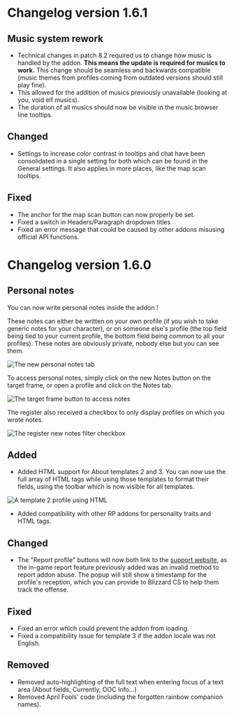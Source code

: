 # Changelog version 1.6.1

## Music system rework

- Technical changes in patch 8.2 required us to change how music is handled by the addon. **This means the update is required for musics to work.** This change should be seamless and backwards compatible (music themes from profiles coming from outdated versions should still play fine).
- This allowed for the addition of musics previously unavailable (looking at you, void elf musics).
- The duration of all musics should now be visible in the music browser line tooltips.

## Changed

- Settings to increase color contrast in tooltips and chat have been consolidated in a single setting for both which can be found in the General settings. It also applies in more places, like the map scan tooltips.

## Fixed

- The anchor for the map scan button can now properly be set.
- Fixed a switch in Headers/Paragraph dropdown titles
- Fixed an error message that could be caused by other addons misusing official API functions.

# Changelog version 1.6.0

## Personal notes

You can now write personal notes inside the addon !

These notes can either be written on your own profile (if you wish to take generic notes for your character), or on someone else's profile (the top field being tied to your current profile, the bottom field being common to all your profiles). These notes are obviously private, nobody else but you can see them.

![The new personal notes tab](https://i.imgur.com/Q2cW18F.jpg)

To access personal notes, simply click on the new Notes button on the target frame, or open a profile and click on the Notes tab.

![The target frame button to access notes](https://i.imgur.com/POCSb9V.jpg)

The register also received a checkbox to only display profiles on which you wrote notes.

![The register new notes filter checkbox](https://i.imgur.com/USuXjiS.jpg)

## Added

- Added HTML support for About templates 2 and 3. You can now use the full array of HTML tags while using those templates to format their fields, using the toolbar which is now visible for all templates.

![A template 2 profile using HTML](https://i.imgur.com/cfyZXGo.jpg)

- Added compatibility with other RP addons for personality traits and HTML tags.

## Changed

- The "Report profile" buttons will now both link to the [support website](https://battle.net/support/help/product/wow/197/1501/solution), as the in-game report feature previously added was an invalid method to report addon abuse. The popup will still show a timestamp for the profile's reception, which you can provide to Blizzard CS to help them track the offense.

## Fixed

- Fixed an error which could prevent the addon from loading.
- Fixed a compatibility issue for template 3 if the addon locale was not English.

## Removed

- Removed auto-highlighting of the full text when entering focus of a text area (About fields, Currently, OOC Info...)
- Removed April Fools' code (including the forgotten rainbow companion names).